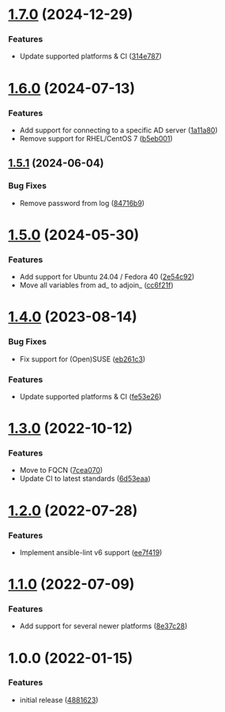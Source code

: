 # [1.7.0](https://github.com/de-it-krachten/ansible-role-adjoin/compare/v1.6.0...v1.7.0) (2024-12-29)


### Features

* Update supported platforms & CI ([314e787](https://github.com/de-it-krachten/ansible-role-adjoin/commit/314e787ffcebd01be063e885d19941ab5c031c1c))

# [1.6.0](https://github.com/de-it-krachten/ansible-role-adjoin/compare/v1.5.1...v1.6.0) (2024-07-13)


### Features

* Add support for connecting to a specific AD server ([1a11a80](https://github.com/de-it-krachten/ansible-role-adjoin/commit/1a11a80a729ee22179d6e7e4803be375112be436))
* Remove support for RHEL/CentOS 7 ([b5eb001](https://github.com/de-it-krachten/ansible-role-adjoin/commit/b5eb001e108ee31991c336a1b7f3ac6f658006cb))

## [1.5.1](https://github.com/de-it-krachten/ansible-role-adjoin/compare/v1.5.0...v1.5.1) (2024-06-04)


### Bug Fixes

* Remove password from log ([84716b9](https://github.com/de-it-krachten/ansible-role-adjoin/commit/84716b9922c5d1b4b9d7e20c27f9c759e3819d11))

# [1.5.0](https://github.com/de-it-krachten/ansible-role-adjoin/compare/v1.4.0...v1.5.0) (2024-05-30)


### Features

* Add support for Ubuntu 24.04 / Fedora 40 ([2e54c92](https://github.com/de-it-krachten/ansible-role-adjoin/commit/2e54c92b966b24082950250e689808d6fbefca21))
* Move all variables from ad_ to adjoin_ ([cc6f21f](https://github.com/de-it-krachten/ansible-role-adjoin/commit/cc6f21fc179a95cbb26c1eeb450d52ea7ee3da09))

# [1.4.0](https://github.com/de-it-krachten/ansible-role-adjoin/compare/v1.3.0...v1.4.0) (2023-08-14)


### Bug Fixes

* Fix support for (Open)SUSE ([eb261c3](https://github.com/de-it-krachten/ansible-role-adjoin/commit/eb261c327169d97586f4ccad887bdaa1bdf5959f))


### Features

* Update supported platforms & CI ([fe53e26](https://github.com/de-it-krachten/ansible-role-adjoin/commit/fe53e26bab22aa21700f9508a8e1bf46b1285325))

# [1.3.0](https://github.com/de-it-krachten/ansible-role-adjoin/compare/v1.2.0...v1.3.0) (2022-10-12)


### Features

* Move to FQCN ([7cea070](https://github.com/de-it-krachten/ansible-role-adjoin/commit/7cea070c4253eeb5041754d89bf3d9a93ca2b21d))
* Update CI to latest standards ([6d53eaa](https://github.com/de-it-krachten/ansible-role-adjoin/commit/6d53eaade6ecc581ea01552ebfc0afb593b27c68))

# [1.2.0](https://github.com/de-it-krachten/ansible-role-adjoin/compare/v1.1.0...v1.2.0) (2022-07-28)


### Features

* Implement ansible-lint v6 support ([ee7f419](https://github.com/de-it-krachten/ansible-role-adjoin/commit/ee7f4191845e04a9396c36fefdefcaa7c6a825eb))

# [1.1.0](https://github.com/de-it-krachten/ansible-role-adjoin/compare/v1.0.0...v1.1.0) (2022-07-09)


### Features

* Add support for several newer platforms ([8e37c28](https://github.com/de-it-krachten/ansible-role-adjoin/commit/8e37c285814a796a27c61a931dc7960f6a4beb51))

# 1.0.0 (2022-01-15)


### Features

* initial release ([4881623](https://github.com/de-it-krachten/ansible-role-adjoin/commit/488162344ad7b3abf648c36038e1a1503ec31667))
